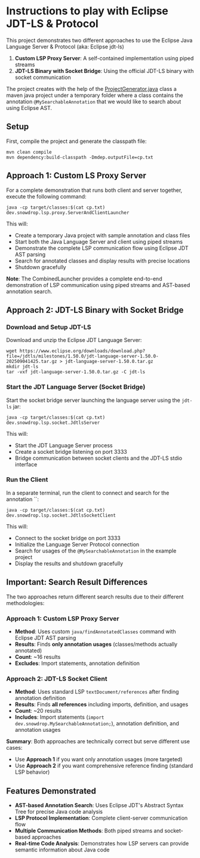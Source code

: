 # Instructions to play with Eclipse JDT-LS & Protocol

This project demonstrates two different approaches to use the Eclipse Java Language Server & Protocol (aka: Eclipse jdt-ls)

1. **Custom LSP Proxy Server**: A self-contained implementation using piped streams
2. **JDT-LS Binary with Socket Bridge**: Using the official JDT-LS binary with socket communication

The project creates with the help of the [ProjectGenerator.java](src/main/java/dev/snowdrop/lsp/common/utils/ProjectGenerator.java) class a maven java project under a temporary folder where a class contains the annotation `@MySearchableAnnotation` that we would like to search about using Eclipse AST.

## Setup

First, compile the project and generate the classpath file:

```shell
mvn clean compile
mvn dependency:build-classpath -Dmdep.outputFile=cp.txt
```

## Approach 1: Custom LS Proxy Server

For a complete demonstration that runs both client and server together, execute the following command:

```shell
java -cp target/classes:$(cat cp.txt) dev.snowdrop.lsp.proxy.ServerAndClientLauncher
```

This will:
- Create a temporary Java project with sample annotation and class files
- Start both the Java Language Server and client using piped streams
- Demonstrate the complete LSP communication flow using Eclipse JDT AST parsing
- Search for annotated classes and display results with precise locations
- Shutdown gracefully

**Note**: The CombinedLauncher provides a complete end-to-end demonstration of LSP communication using piped streams and AST-based annotation search.

## Approach 2: JDT-LS Binary with Socket Bridge

### Download and Setup JDT-LS

Download and unzip the Eclipse JDT Language Server:

```shell
wget https://www.eclipse.org/downloads/download.php?file=/jdtls/milestones/1.50.0/jdt-language-server-1.50.0-202509041425.tar.gz > jdt-language-server-1.50.0.tar.gz
mkdir jdt-ls
tar -vxf jdt-language-server-1.50.0.tar.gz -C jdt-ls
```

### Start the JDT Language Server (Socket Bridge)

Start the socket bridge server launching the language server using the `jdt-ls` jar:

```shell
java -cp target/classes:$(cat cp.txt) dev.snowdrop.lsp.socket.JdtlsServer
```

This will:
- Start the JDT Language Server process
- Create a socket bridge listening on port 3333
- Bridge communication between socket clients and the JDT-LS stdio interface

### Run the Client

In a separate terminal, run the client to connect and search for the annotation ``:

```shell
java -cp target/classes:$(cat cp.txt) dev.snowdrop.lsp.socket.JdtlsSocketClient
```

This will:
- Connect to the socket bridge on port 3333
- Initialize the Language Server Protocol connection
- Search for usages of the `@MySearchableAnnotation` in the example project
- Display the results and shutdown gracefully

## Important: Search Result Differences

The two approaches return different search results due to their different methodologies:

### Approach 1: Custom LSP Proxy Server
- **Method**: Uses custom `java/findAnnotatedClasses` command with Eclipse JDT AST parsing
- **Results**: Finds **only annotation usages** (classes/methods actually annotated)
- **Count**: ~16 results
- **Excludes**: Import statements, annotation definition

### Approach 2: JDT-LS Socket Client
- **Method**: Uses standard LSP `textDocument/references` after finding annotation definition
- **Results**: Finds **all references** including imports, definition, and usages
- **Count**: ~20 results  
- **Includes**: Import statements (`import dev.snowdrop.MySearchableAnnotation;`), annotation definition, and annotation usages

**Summary**: Both approaches are technically correct but serve different use cases:
- Use **Approach 1** if you want only annotation usages (more targeted)
- Use **Approach 2** if you want comprehensive reference finding (standard LSP behavior)

## Features Demonstrated

- **AST-based Annotation Search**: Uses Eclipse JDT's Abstract Syntax Tree for precise Java code analysis
- **LSP Protocol Implementation**: Complete client-server communication flow
- **Multiple Communication Methods**: Both piped streams and socket-based approaches
- **Real-time Code Analysis**: Demonstrates how LSP servers can provide semantic information about Java code

